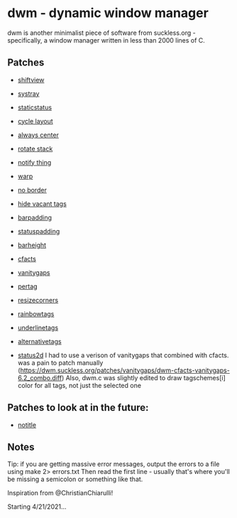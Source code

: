 # dwm - dynamic window manager

dwm is another minimalist piece of software from suckless.org - specifically, a window manager written in less than 2000 lines of C.

## Patches

- [shiftview](https://lists.suckless.org/dev/1104/7590.html)
- [systray](https://dwm.suckless.org/patches/systray/)
- [staticstatus](https://dwm.suckless.org/patches/staticstatus/)
- [cycle layout](https://dwm.suckless.org/patches/cyclelayouts/)
- [always center](https://dwm.suckless.org/patches/alwayscenter/)
- [rotate stack](https://dwm.suckless.org/patches/rotatestack/)
- [notify thing](https://dwm.suckless.org/patches/focusonnetactive/)
- [warp](https://dwm.suckless.org/patches/warp/)
- [no border](https://dwm.suckless.org/patches/noborder/)

- [hide vacant tags](https://dwm.suckless.org/patches/hide_vacant_tags/)
- [barpadding](https://dwm.suckless.org/patches/barpadding/)
- [statuspadding](https://dwm.suckless.org/patches/statuspadding/)
- [barheight](https://dwm.suckless.org/patches/bar_height/)
- [cfacts](https://dwm.suckless.org/patches/cfacts/)
- [vanitygaps](https://dwm.suckless.org/patches/vanitygaps/)
- [pertag](https://dwm.suckless.org/patches/pertag/)
- [resizecorners](https://dwm.suckless.org/patches/resizecorners/)
- [rainbowtags](https://pastebin.com/KXuVyin5)
- [underlinetags](https://dwm.suckless.org/patches/underlinetags/)
- [alternativetags](https://dwm.suckless.org/patches/alternativetags/)
- [status2d](https://dwm.suckless.org/patches/status2d/)
I had to use a verison of vanitygaps that combined with cfacts. was a pain to patch manually (https://dwm.suckless.org/patches/vanitygaps/dwm-cfacts-vanitygaps-6.2_combo.diff) 
Also, dwm.c was slightly edited to draw tagschemes[i] color for all tags, not just the selected one

## Patches to look at in the future:

- [notitle](https://dwm.suckless.org/patches/notitle/)

## Notes

Tip: if you are getting massive error messages, output the errors to a file using
make 2> errors.txt
Then read the first line - usually that's where you'll be missing a semicolon or something like that.


Inspiration from @ChristianChiarulli!

Starting 4/21/2021...

